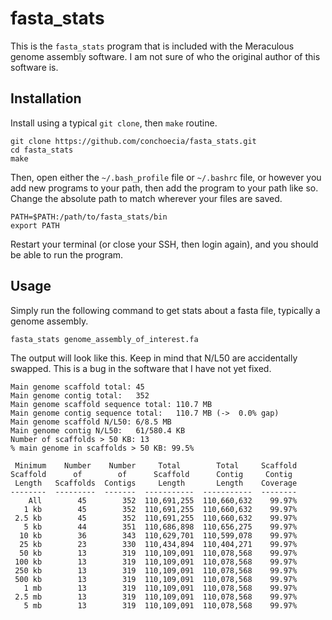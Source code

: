# fasta_stats

This is the `fasta_stats` program that is included with the Meraculous genome assembly software. I am not sure of who the original author of this software is.

## Installation

Install using a typical `git clone`, then `make` routine.

```
git clone https://github.com/conchoecia/fasta_stats.git
cd fasta_stats
make
```

Then, open either the `~/.bash_profile` file or `~/.bashrc` file, or however you add new programs to your path, 
then add the program to your path like so. Change the absolute path to match wherever your files are saved.

```
PATH=$PATH:/path/to/fasta_stats/bin
export PATH
```

Restart your terminal (or close your SSH, then login again), and you should be able to run the program.

## Usage

Simply run the following command to get stats about a fasta file, typically a genome assembly.

```
fasta_stats genome_assembly_of_interest.fa
```

The output will look like this. Keep in mind that N/L50 are accidentally swapped. This is a bug in the software that I have not yet fixed.

```
Main genome scaffold total: 45
Main genome contig total:   352
Main genome scaffold sequence total: 110.7 MB
Main genome contig sequence total:   110.7 MB (->  0.0% gap)
Main genome scaffold N/L50: 6/8.5 MB
Main genome contig N/L50:   61/580.4 KB
Number of scaffolds > 50 KB: 13
% main genome in scaffolds > 50 KB: 99.5%

 Minimum    Number    Number     Total        Total     Scaffold
Scaffold      of        of      Scaffold      Contig     Contig
 Length   Scaffolds  Contigs     Length       Length    Coverage
--------  ---------  -------  -----------  -----------  --------
    All        45        352  110,691,255  110,660,632    99.97%
   1 kb        45        352  110,691,255  110,660,632    99.97%
 2.5 kb        45        352  110,691,255  110,660,632    99.97%
   5 kb        44        351  110,686,898  110,656,275    99.97%
  10 kb        36        343  110,629,701  110,599,078    99.97%
  25 kb        23        330  110,434,894  110,404,271    99.97%
  50 kb        13        319  110,109,091  110,078,568    99.97%
 100 kb        13        319  110,109,091  110,078,568    99.97%
 250 kb        13        319  110,109,091  110,078,568    99.97%
 500 kb        13        319  110,109,091  110,078,568    99.97%
   1 mb        13        319  110,109,091  110,078,568    99.97%
 2.5 mb        13        319  110,109,091  110,078,568    99.97%
   5 mb        13        319  110,109,091  110,078,568    99.97%
```

